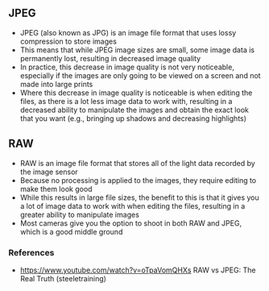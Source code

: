 ## JPEG

- JPEG (also known as JPG) is an image file format that uses lossy compression to store images
- This means that while JPEG image sizes are small, some image data is permanently lost, resulting in decreased image quality
- In practice, this decrease in image quality is not very noticeable, especially if the images are only going to be viewed on a screen and not made into large prints
- Where this decrease in image quality is noticeable is when editing the files, as there is a lot less image data to work with, resulting in a decreased ability to manipulate the images and obtain the exact look that you want (e.g., bringing up shadows and decreasing highlights)

## RAW

- RAW is an image file format that stores all of the light data recorded by the image sensor
- Because no processing is applied to the images, they require editing to make them look good
- While this results in large file sizes, the benefit to this is that it gives you a lot of image data to work with when editing the files, resulting in a greater ability to manipulate images
- Most cameras give you the option to shoot in both RAW and JPEG, which is a good middle ground


### References

- https://www.youtube.com/watch?v=oTpaVomQHXs RAW vs JPEG: The Real Truth (steeletraining)